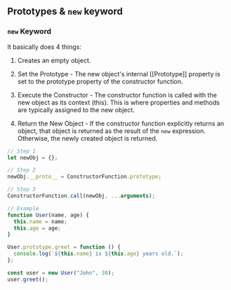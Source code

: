 ## Prototypes & `new` keyword

### `new` Keyword

It basically does 4 things:

1. Creates an empty object.

2. Set the Prototype - The new object's internal [[Prototype]] property is set to the prototype property of the constructor function.

3. Execute the Constructor - The constructor function is called with the new object as its context (this). This is where properties and methods are typically assigned to the new object.

4. Return the New Object - If the constructor function explicitly returns an object, that object is returned as the result of the `new` expression. Otherwise, the newly created object is returned.

```javascript
// Step 1
let newObj = {};

// Step 2
newObj.__proto__ = ConstructorFunction.prototype;

// Step 3
ConstructorFunction.call(newObj, ...arguments);

// Example
function User(name, age) {
  this.name = name;
  this.age = age;
}

User.prototype.greet = function () {
  console.log(`${this.name} is ${this.age} years old.`);
};

const user = new User("John", 30);
user.greet();
```
